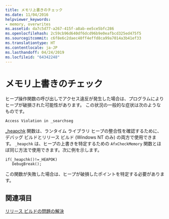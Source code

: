 ```yaml
---
title: メモリ上書きのチェック
ms.date: 11/04/2016
helpviewer_keywords:
- memory, overwrites
ms.assetid: da7c5d77-a267-415f-a8ab-ee5ce5bfc286
ms.openlocfilehash: 2c59cb96d640df6dcd96b9e0eafbcd325ed475f5
ms.sourcegitcommit: c6f8e6c2daec40ff4effd8ca99a7014a3b41ef33
ms.translationtype: HT
ms.contentlocale: ja-JP
ms.lasthandoff: 04/24/2019
ms.locfileid: "64342248"
---
```

# <a name="checking-for-memory-overwrites"></a>メモリ上書きのチェック

ヒープ操作関数の呼び出しでアクセス違反が発生した場合は、プログラムによりヒープが破損された可能性があります。 この状況の一般的な症状は次のようなものです。

```
Access Violation in _searchseg
```

[_heapchk](../c-runtime-library/reference/heapchk.md) 関数は、ランタイム ライブラリ ヒープの整合性を確認するために、デバッグ ビルドとリリース ビルド (Windows NT のみ) の両方で使用できます。 `_heapchk` は、ヒープの上書きを特定するための `AfxCheckMemory` 関数とほぼ同じ方法で使用できます。次に例を示します。

```
if(_heapchk()!=_HEAPOK)
   DebugBreak();
```

この関数が失敗した場合は、ヒープが破損したポイントを特定する必要があります。

## <a name="see-also"></a>関連項目

[リリース ビルドの問題の解決](fixing-release-build-problems.md)
